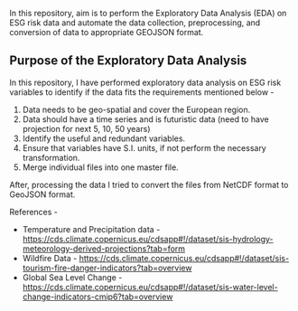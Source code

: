 In this repository, aim is to perform the Exploratory Data Analysis (EDA) on ESG risk data and automate the data collection, preprocessing, and conversion of data to appropriate GEOJSON format.

## Purpose of the Exploratory Data Analysis

In this repository, I have performed exploratory data analysis on ESG risk variables to identify if the data fits the requirements mentioned below -
  1. Data needs to be geo-spatial and cover the European region.
  2. Data should have a time series and is futuristic data (need to have projection for next 5, 10, 50 years)
  3. Identify the useful and redundant variables.
  4. Ensure that variables have S.I. units, if not perform the necessary transformation.
  5. Merge individual files into one master file.

After, processing the data I tried to convert the files from NetCDF format to GeoJSON format.

References -
- Temperature and Precipitation data - https://cds.climate.copernicus.eu/cdsapp#!/dataset/sis-hydrology-meteorology-derived-projections?tab=form
- Wildfire Data - https://cds.climate.copernicus.eu/cdsapp#!/dataset/sis-tourism-fire-danger-indicators?tab=overview
- Global Sea Level Change - https://cds.climate.copernicus.eu/cdsapp#!/dataset/sis-water-level-change-indicators-cmip6?tab=overview
